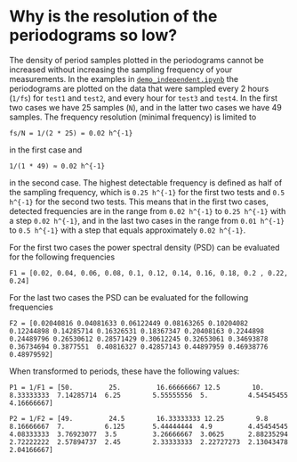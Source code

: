 # Why is the resolution of the periodograms so low?

The density of period samples plotted in the periodograms cannot be increased without increasing the sampling frequency of your measurements. In the examples in [`demo_independent.ipynb`](https://github.com/mmoskon/CosinorPy/blob/master/demo_dependent.ipynb) the periodograms are plotted on the data that were sampled every 2 hours (`1/fs`) for `test1` and `test2`, and every hour for `test3` and `test4`.  In the first two cases we have 25 samples (`N`), and in the latter two cases we have 49 samples. The frequency resolution (minimal frequency) is limited to 

`fs/N = 1/(2 * 25) = 0.02 h^{-1}`

in the first case and 

`1/(1 * 49) ≈ 0.02 h^{-1}`

in the second case. The highest detectable frequency is defined as half of the sampling frequency, which is `0.25 h^{-1}` for the first two tests and `0.5 h^{-1}` for the second two tests. This means that in the first two cases, detected frequencies are in the range from `0.02 h^{-1}`  to `0.25 h^{-1}`  with a step `0.02 h^{-1}`, and in the last two cases in the range from `0.01 h^{-1}`  to `0.5 h^{-1}`  with a step that equals approximately `0.02 h^{-1}`.

For the first two cases the power spectral density (PSD) can be evaluated for the following frequencies

`F1 = [0.02, 0.04, 0.06, 0.08, 0.1, 0.12, 0.14, 0.16, 0.18, 0.2 , 0.22, 0.24]`

For the last two cases the PSD can be evaluated for the following frequencies

`F2 = [0.02040816 0.04081633 0.06122449 0.08163265 0.10204082 0.12244898 0.14285714 0.16326531 0.18367347 0.20408163 0.2244898  0.24489796 0.26530612 0.28571429 0.30612245 0.32653061 0.34693878 0.36734694 0.3877551  0.40816327 0.42857143 0.44897959 0.46938776 0.48979592]`

When transformed to periods, these have the following values:

`P1 = 1/F1 = [50.         25.         16.66666667 12.5        10.          8.33333333  7.14285714  6.25        5.55555556  5.          4.54545455  4.16666667]`

`P2 = 1/F2 = [49.         24.5        16.33333333 12.25        9.8         8.16666667  7.          6.125       5.44444444  4.9         4.45454545  4.08333333  3.76923077  3.5         3.26666667  3.0625      2.88235294  2.72222222  2.57894737  2.45        2.33333333  2.22727273  2.13043478  2.04166667]`

